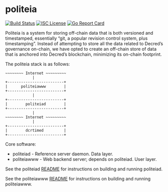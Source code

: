 politeia
====

[![Build Status](https://github.com/decred/politeia/workflows/Build%20and%20Test/badge.svg)](https://github.com/decred/politeia/actions)
[![ISC License](https://img.shields.io/badge/license-ISC-blue.svg)](http://copyfree.org)
[![Go Report Card](https://goreportcard.com/badge/github.com/decred/politeia)](https://goreportcard.com/report/github.com/decred/politeia)

Politeia is a system for storing off-chain data that is both versioned and
timestamped, essentially “git, a popular revision control system, plus
timestamping”. Instead of attempting to store all the data related to Decred’s
governance on-chain, we have opted to create an off-chain store of data that is
anchored into Decred’s blockchain, minimizing its on-chain footprint.

The politeia stack is as follows:

```
~~~~~~~~ Internet ~~~~~~~~~
            |
+-------------------------+
|      politeiawww        |
+-------------------------+
            |
+-------------------------+
|        politeiad        |
+-------------------------+
            |
~~~~~~~~ Internet ~~~~~~~~~
            |
+-------------------------+
|        dcrtimed         |
+-------------------------+
```

Core software:

* politeiad - Reference server daemon. Data layer.
* politeiawww - Web backend server; depends on politeiad. User layer.

See the politeiad [README](https://github.com/decred/politeia/tree/master/politeiad#politeiad) for instructions on building and running politeiad.  

See the politeiawww [README](https://github.com/decred/politeia/tree/master/politeiawww#politeiawww) for instructions on building and running politeiawww.  
